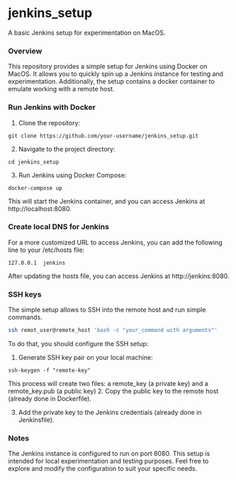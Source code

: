# jenkins_setup
A basic Jenkins setup for experimentation on MacOS.

### Overview
This repository provides a simple setup for Jenkins using Docker on MacOS. It allows you to quickly spin up a 
Jenkins instance for testing and experimentation. Additionally, the setup contains a docker container to emulate 
working with a remote host.

### Run Jenkins with Docker
1. Clone the repository:
```
git clone https://github.com/your-username/jenkins_setup.git
```
2. Navigate to the project directory:
```
cd jenkins_setup
```

3. Run Jenkins using Docker Compose:
```
docker-compose up
```

This will start the Jenkins container, and you can access Jenkins at http://localhost:8080.



### Create local DNS for Jenkins
For a more customized URL to access Jenkins, you can add the following line to your /etc/hosts file:
```
127.0.0.1  jenkins
```

After updating the hosts file, you can access Jenkins at http://jenkins:8080.


### SSH keys
The simple setup allows to SSH into the remote host and run simple commands.  
```bash
ssh remot_user@remote_host 'bash -c "your_command with arguments"'
```
To do that, you should configure the SSH setup:
1. Generate SSH key pair on your local machine:
```
ssh-keygen -f "remote-key"
```
This process will create two files: a remote_key (a private key) and a remote_key.pub (a public key)
2. Copy the public key to the remote host (already done in Dockerfile).

3. Add the private key to the Jenkins credentials (already done in Jenkinsfile).

### Notes
The Jenkins instance is configured to run on port 8080.
This setup is intended for local experimentation and testing purposes.
Feel free to explore and modify the configuration to suit your specific needs.
